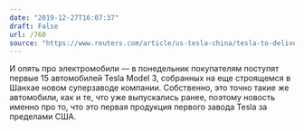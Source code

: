```yaml
---
date: "2019-12-27T16:07:37"
draft: False
url: /760
source: "https://www.reuters.com/article/us-tesla-china/tesla-to-deliver-15-china-made-model-3-vehicles-to-customers-on-dec-30-idUSKBN1YV0MB?il=0"
---
```


И опять про электромобили — в понедельник покупателям поступят первые 15 автомобилей Tesla Model 3, собранных на еще строящемся в Шанхае новом суперзаводе компании. Собственно, это точно такие же автомобили, как и те, что уже выпускались ранее, поэтому новость именно про то, что это первая продукция первого завода Tesla за пределами США.
